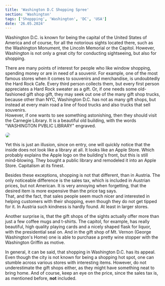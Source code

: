 ```yaml
---
title: 'Washington D.C Shopping Spree'
section: 'Washington'
tags: ['Shoppping', 'Washington', 'DC', 'USA']
date: '26.05.2024'
---
```


Washington D.C. is known for being the capital of the United States of America
and of course, for all the notorious sights located there, such as the
Washington Monument, the Lincoln Memorial or the Capitol. However, Washington is
not only a great city for conducting sightseeing, but also for shopping.

There are many points of interest for people who like window shopping, spending
money or are in need of a souvenir. For example, one of the most famous stores
when it comes to souvenirs and merchandise, is undoubtedly the Hard Rock Cafe.
Every third person collects them, but every first person appreciates a Hard Rock
sweater as a gift. Or, if one needs some old-fashioned gift shop gift, they may
seek out one of the many gift shop trucks, because other than NYC, Washington
D.C. has not as many gift shops, but instead at every main road a line of food
trucks and also trucks that sell souvenirs.  
However, if one wants to see something astonishing, then they should visit the
Carnegie Library. It is a beautiful old building, with the words "WASHINGTON
PVBLIC LIBRARY" engraved.

<img src="https://rtlimages.apple.com/cmc/dieter/store/16_9/R516.png?resize=2880:1612&output-format=jpg&output-quality=85&interpolation=progressive-bicubic" style="border-radius: 12px"/>

Yet this is just an illusion, since on entry, one will quickly notice that the
inside does not look like a library at all. It looks like an Apple Store. Which
probably explains the Apple logo on the building's front, but this is still
mind-blowing. They bought a public library and remodeled it into an Apple Store.
Capitalism at its finest.

Besides these exceptions, shopping is not that different, than in Austria. The
only noticeable difference is the sales tax, which is included in Austrian
prices, but not American. It is very annoying when forgetting, that the desired
item is more expensive than the price tag says.  
That, and the fact, that sales people seem much nicer and interested in helping
customers with their shopping, even though they do not get tipped for it. In
Austria such kindness is hardly found. At least in larger stores.

Another surprise is, that the gift shops of the sights actually offer more than
just a few coffee mugs and t-shirts. The capitol, for example, has really
beautiful, high quality playing cards and a nicely shaped flask for liquor, with
the presidential seal on. And in the gift shop of Mt. Vernon (George
Washington's Home) one is able to purchase a pretty wine stopper with the
Washington Griffin as motive.

In general, it can be said, that shopping in Washington D.C. has its appeal.
Even though the city is not known for being a shopping hot spot, one can stumble
across various stores with interesting items. However, do not underestimate the
gift shops either, as they might have something neat to bring home. And of
course, keep an eye on the price, since the sales tax is, as mentioned before,
**not** included.

